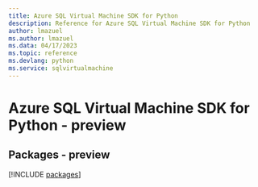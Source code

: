 ```yaml
---
title: Azure SQL Virtual Machine SDK for Python
description: Reference for Azure SQL Virtual Machine SDK for Python
author: lmazuel
ms.author: lmazuel
ms.data: 04/17/2023
ms.topic: reference
ms.devlang: python
ms.service: sqlvirtualmachine
---
```

# Azure SQL Virtual Machine SDK for Python - preview
## Packages - preview
[!INCLUDE [packages](sql-virtual-machine-index.md)]